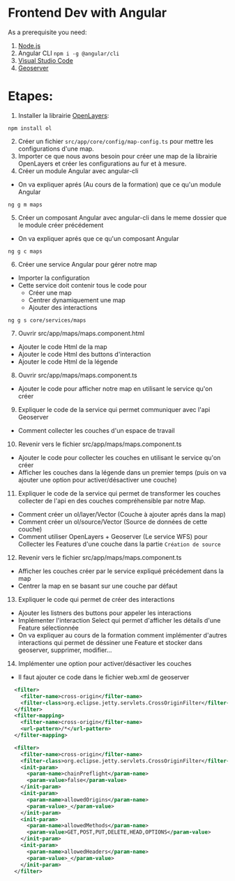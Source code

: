 # Frontend Dev with Angular

As a prerequisite you need:

1.  [Node.js](https://nodejs.org/en/)
2.  Angular CLI `npm i -g @angular/cli`
3.  [Visual Studio Code](https://code.visualstudio.com/)
4.  [Geoserver](https://geoserver.org/)

# Etapes:

1. Installer la librairie [OpenLayers](https://github.com/openlayers/openlayers):

```
npm install ol
```

2. Créer un fichier `src/app/core/config/map-config.ts` pour mettre les configurations d'une map.
3. Importer ce que nous avons besoin pour créer une map de la librairie OpenLayers et créer les configurations au fur et à mesure.
4. Créer un module Angular avec angular-cli

- On va expliquer aprés (Au cours de la formation) que ce qu'un module Angular

```
ng g m maps
```

5. Créer un composant Angular avec angular-cli dans le meme dossier que le module créer précédement

- On va expliquer aprés que ce qu'un composant Angular

```
ng g c maps
```

6. Créer une service Angular pour gérer notre map

- Importer la configuration
- Cette service doit contenir tous le code pour
  - Créer une map
  - Centrer dynamiquement une map
  - Ajouter des interactions

```
ng g s core/services/maps
```

7. Ouvrir src/app/maps/maps.component.html

- Ajouter le code Html de la map
- Ajouter le code Html des buttons d'interaction
- Ajouter le code Html de la légende

8. Ouvrir src/app/maps/maps.component.ts

- Ajouter le code pour afficher notre map en utilisant le service qu'on créer

9. Expliquer le code de la service qui permet communiquer avec l'api Geoserver

- Comment collecter les couches d'un espace de travail

10. Revenir vers le fichier src/app/maps/maps.component.ts

- Ajouter le code pour collecter les couches en utilisant le service qu'on créer
- Afficher les couches dans la légende dans un premier temps (puis on va ajouter une option pour activer/désactiver une couche)

11. Expliquer le code de la service qui permet de transformer les couches collecter de l'api en des couches compréhensible par notre Map.

- Comment créer un ol/layer/Vector (Couche à ajouter aprés dans la map)
- Comment créer un ol/source/Vector (Source de données de cette couche)
- Comment utiliser OpenLayers + Geoserver (Le service WFS) pour Collecter les Features d'une couche dans la partie `Création de source`

12. Revenir vers le fichier src/app/maps/maps.component.ts

- Afficher les couches créer par le service expliqué précédement dans la map
- Centrer la map en se basant sur une couche par défaut

13. Expliquer le code qui permet de créer des interactions

- Ajouter les listners des buttons pour appeler les interactions
- Implémenter l'interaction Select qui permet d'afficher les détails d'une Feature sélectionnée
- On va expliquer au cours de la formation comment implémenter d'autres interactions qui permet de déssiner une Feature et stocker dans geoserver, supprimer, modifier...

14. Implémenter une option pour activer/désactiver les couches


- Il faut ajouter ce code dans le fichier web.xml de geoserver

```xml
  <filter>
    <filter-name>cross-origin</filter-name>
    <filter-class>org.eclipse.jetty.servlets.CrossOriginFilter</filter-class>
  </filter>
  <filter-mapping>
    <filter-name>cross-origin</filter-name>
    <url-pattern>/*</url-pattern>
  </filter-mapping>

  <filter>
    <filter-name>cross-origin</filter-name>
    <filter-class>org.eclipse.jetty.servlets.CrossOriginFilter</filter-class>
    <init-param>
      <param-name>chainPreflight</param-name>
      <param-value>false</param-value>
    </init-param>
    <init-param>
      <param-name>allowedOrigins</param-name>
      <param-value>_</param-value>
    </init-param>
    <init-param>
      <param-name>allowedMethods</param-name>
      <param-value>GET,POST,PUT,DELETE,HEAD,OPTIONS</param-value>
    </init-param>
    <init-param>
      <param-name>allowedHeaders</param-name>
      <param-value>_</param-value>
    </init-param>
  </filter>
```